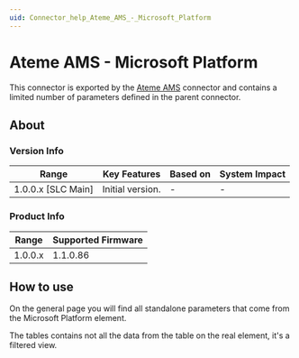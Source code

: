 ```yaml
---
uid: Connector_help_Ateme_AMS_-_Microsoft_Platform
---
```


# Ateme AMS - Microsoft Platform

This connector is exported by the [Ateme AMS](xref:Connector_help_Ateme_AMS) connector and contains a limited number of parameters defined in the parent connector.

## About

### Version Info

| Range                | Key Features     | Based on     | System Impact     |
|----------------------|------------------|--------------|-------------------|
| 1.0.0.x [SLC Main]   | Initial version. | -            | -                 |

### Product Info

| Range     | Supported Firmware     |
|-----------|------------------------|
| 1.0.0.x   | 1.1.0.86               |

## How to use

On the general page you will find all standalone parameters that come from the Microsoft Platform element.

The tables contains not all the data from the table on the real element, it's a filtered view.
